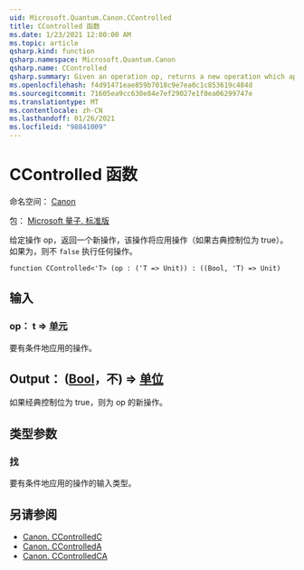 ```yaml
---
uid: Microsoft.Quantum.Canon.CControlled
title: CControlled 函数
ms.date: 1/23/2021 12:00:00 AM
ms.topic: article
qsharp.kind: function
qsharp.namespace: Microsoft.Quantum.Canon
qsharp.name: CControlled
qsharp.summary: Given an operation op, returns a new operation which applies the op if a classical control bit is true. If `false`, nothing happens.
ms.openlocfilehash: f4d91471eae859b7018c9e7ea0c1c853619c484d
ms.sourcegitcommit: 71605ea9cc630e84e7ef29027e1f0ea06299747e
ms.translationtype: MT
ms.contentlocale: zh-CN
ms.lasthandoff: 01/26/2021
ms.locfileid: "98841009"
---
```

# <a name="ccontrolled-function"></a>CControlled 函数

命名空间： [Canon](xref:Microsoft.Quantum.Canon)

包： [Microsoft 量子. 标准版](https://nuget.org/packages/Microsoft.Quantum.Standard)


给定操作 op，返回一个新操作，该操作将应用操作（如果古典控制位为 true）。 如果为，则不 `false` 执行任何操作。

```qsharp
function CControlled<'T> (op : ('T => Unit)) : ((Bool, 'T) => Unit)
```


## <a name="input"></a>输入

### <a name="op--t--unit"></a>op： t => [单元](xref:microsoft.quantum.lang-ref.unit) 

要有条件地应用的操作。



## <a name="output--boolt--unit"></a>Output： ([Bool](xref:microsoft.quantum.lang-ref.bool)，不) => [单位](xref:microsoft.quantum.lang-ref.unit) 

如果经典控制位为 true，则为 op 的新操作。

## <a name="type-parameters"></a>类型参数

### <a name="t"></a>找

要有条件地应用的操作的输入类型。

## <a name="see-also"></a>另请参阅

- [Canon. CControlledC](xref:Microsoft.Quantum.Canon.CControlledC)
- [Canon. CControlledA](xref:Microsoft.Quantum.Canon.CControlledA)
- [Canon. CControlledCA](xref:Microsoft.Quantum.Canon.CControlledCA)